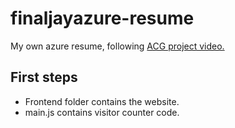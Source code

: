 # finaljayazure-resume
My own azure resume, following [ACG project video.](https://www.youtube.com/watch?v=ieYrBWmkfno&list=PLI1_CQcV71Rn-Om5fPU47KExd7ZQjvpl9)

## First steps 

- Frontend folder contains the website.
- main.js contains visitor counter code.

